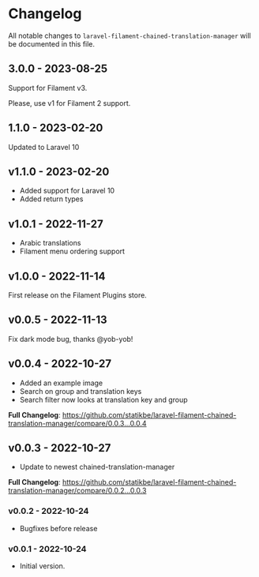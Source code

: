 # Changelog

All notable changes to `laravel-filament-chained-translation-manager` will be documented in this file.

## 3.0.0 - 2023-08-25

Support for Filament v3.

Please, use v1 for Filament 2 support.

## 1.1.0 - 2023-02-20

Updated to Laravel 10

## v1.1.0 - 2023-02-20

- Added support for Laravel 10
- Added return types

## v1.0.1 - 2022-11-27

- Arabic translations
- Filament menu ordering support

## v1.0.0 - 2022-11-14

First release on the Filament Plugins store.

## v0.0.5 - 2022-11-13

Fix dark mode bug, thanks @yob-yob!

## v0.0.4 - 2022-10-27

- Added an example image
- Search on group and translation keys
- Search filter now looks at translation key and group

**Full Changelog**: https://github.com/statikbe/laravel-filament-chained-translation-manager/compare/0.0.3...0.0.4

## v0.0.3 - 2022-10-27

- Update to newest chained-translation-manager

**Full Changelog**: https://github.com/statikbe/laravel-filament-chained-translation-manager/compare/0.0.2...0.0.3

### v0.0.2 - 2022-10-24

- Bugfixes before release

### v0.0.1 - 2022-10-24

- Initial version.
